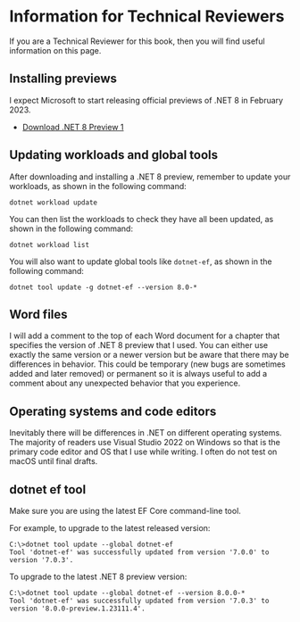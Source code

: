 # Information for Technical Reviewers

If you are a Technical Reviewer for this book, then you will find useful information on this page.

## Installing previews

I expect Microsoft to start releasing official previews of .NET 8 in February 2023. 

- [Download .NET 8 Preview 1](https://dotnet.microsoft.com/en-us/download/dotnet/8.0)

## Updating workloads and global tools

After downloading and installing a .NET 8 preview, remember to update your workloads, as shown in the following command:
```
dotnet workload update
```

You can then list the workloads to check they have all been updated, as shown in the following command:
```
dotnet workload list
```

You will also want to update global tools like `dotnet-ef`, as shown in the following command:
```
dotnet tool update -g dotnet-ef --version 8.0-*
```

## Word files

I will add a comment to the top of each Word document for a chapter that specifies the version of .NET 8 preview that I used. You can either use exactly the same version or a newer version but be aware that there may be differences in behavior. This could be temporary (new bugs are sometimes added and later removed) or permanent so it is always useful to add a comment about any unexpected behavior that you experience. 

## Operating systems and code editors

Inevitably there will be differences in .NET on different operating systems. The majority of readers use Visual Studio 2022 on Windows so that is the primary code editor and OS that I use while writing. I often do not test on macOS until final drafts. 

## dotnet ef tool

Make sure you are using the latest EF Core command-line tool. 

For example, to upgrade to the latest released version:
```
C:\>dotnet tool update --global dotnet-ef
Tool 'dotnet-ef' was successfully updated from version '7.0.0' to version '7.0.3'.
```
To upgrade to the latest .NET 8 preview version:
```
C:\>dotnet tool update --global dotnet-ef --version 8.0.0-*
Tool 'dotnet-ef' was successfully updated from version '7.0.3' to version '8.0.0-preview.1.23111.4'.
```